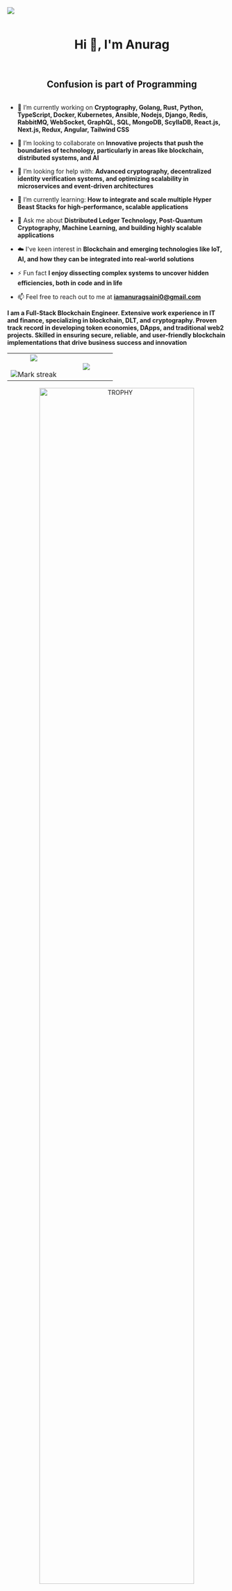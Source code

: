 
<!--horizontal divider(gradiant)-->
<img src="https://user-images.githubusercontent.com/73097560/115834477-dbab4500-a447-11eb-908a-139a6edaec5c.gif">

<!--h1 without bottom border-->
<div id="user-content-toc">
  <ul align="center">
    <summary><h1 style="display: inline-block">Hi 👋, I'm Anurag</h1></summary>
  </ul>
</div>

<!--h2 without bottom border-->
<div id="user-content-toc">
  <ul align="center">
    <summary><h2 style="display: inline-block">Confusion is part of Programming</h2></summary>
  </ul>
</div>


<!--Intro start-->
- 🔭 I’m currently working on **Cryptography, Golang, Rust, Python, TypeScript, Docker, Kubernetes, Ansible, Nodejs, Django, Redis, RabbitMQ, WebSocket, GraphQL, SQL, MongoDB, ScyllaDB, React.js, Next.js, Redux, Angular, Tailwind CSS**

- 👯 I’m looking to collaborate on **Innovative projects that push the boundaries of technology, particularly in areas like blockchain, distributed systems, and AI**

- 🤝 I’m looking for help with: **Advanced cryptography, decentralized identity verification systems, and optimizing scalability in microservices and event-driven architectures**
  
- 🌱 I’m currently learning: **How to integrate and scale multiple Hyper Beast Stacks for high-performance, scalable applications**

- 💬 Ask me about **Distributed Ledger Technology, Post-Quantum Cryptography, Machine Learning, and building highly scalable applications**

- ☁️ I've keen interest in **Blockchain and emerging technologies like IoT, AI, and how they can be integrated into real-world solutions**

- ⚡ Fun fact **I enjoy dissecting complex systems to uncover hidden efficiencies, both in code and in life**

- 📫 Feel free to reach out to me at **iamanuragsaini0@gmail.com**
  
<!--Intro end-->
**I am a Full-Stack Blockchain Engineer. Extensive work experience in IT and finance, specializing in blockchain, DLT, and cryptography. Proven track record in developing token economies, DApps, and traditional web2 projects. Skilled in ensuring secure, reliable, and user-friendly blockchain implementations that drive business success and innovation**

<!--- stats & Trophy (start) -->
<p align="center">
  <!--- stats (start) -->
<table align="center">
<tr border="none">
<td width="50%" align="center">
  
  <img  align="center"  src="https://github-readme-stats.vercel.app/api?username=anurag-iitk&theme=dark&show_icons=true&count_private=true" />
  <br></br>
  <img  title="🔥 Get streak stats for your profile at git.io/streak-stats" alt="Mark streak" src="https://github-readme-streak-stats.herokuapp.com/?user=anurag-iitk&theme=dark&hide_border=false" /> 
</td>

<td width="50%" align="center">

  <img  align="center"  src="https://github-readme-stats.anuraghazra1.vercel.app/api/top-langs/?username=anurag-iitk&theme=dark&hide_border=false&no-bg=true&no-frame=true&langs_count=10"/>
  
  </td>
</tr>
</table>
<!--- stats (end) -->

<!--- trophy (start) -->
<div align=center>
  <a href="https://github.com/ryo-ma/github-profile-trophy" title="Go to Source">
      <img align="center" width=84% src="https://github-profile-trophy.vercel.app/?username=anurag-iitk&theme=radical&row=1&column=7&margin-h=15&margin-w=5&no-bg=true" alt="TROPHY" />
    </a>
</div>
<!--- trophy (start) -->


</p>        
<!--- stats (end) -->


<!--h1 without bottom border-->
<div id="user-content-toc">
  <ul align="center">
    <summary><h2 style="display: inline-block">Technologies That I Know👨🏻‍💻</h2></summary>
  </ul>
</div>
<!--tech stack icons-->
<p align="center">
  <a href="https://skillicons.dev">
    <img src="https://skillicons.dev/icons?i=git,aws,cpp,solidity,go,rust,python,scala,graphql,javascript,typescript,bash,nginx,docker,kubernetes,ansible,aws,cloudflare,azure,firebase,github,githubactions,heroku,gcp,vercel,netlify,angular,redis,kafka,bootstrap,django,express,fastapi,jquery,materialui,nodejs,figma,nextjs,npm,pug,rabbitmq,react,redux,tailwind,threejs,yarn,webpack,anaconda,adonis,opencv,postgres,postman,mongodb,mysql,figma,pytorch,tensorflow,terraform,bitbucket,babel,grafana,prometheus &perline=20" />
  </a>
</p>


<!-- Connect with me -->
<!--h2 without bottom border-->
<div id="user-content-toc">
  <ul align="center">
    <summary><h2 style="display: inline-block">Connect With Me🤝</h2></summary>
  </ul>
</div>

<!--icons and links-->
<p align="center">
  <a href="https://www.linkedin.com/in/iamanuragsaini/" target="blank"><img src="https://img.shields.io/badge/LinkedIn-%230077B5.svg?logo=linkedin&logoColor=white" alt="linkedin" height="100" width="200" /></a>
  <a href="https://x.com/iamanuragsaini" target="blank"><img src="https://img.shields.io/badge/X-black.svg?logo=X&logoColor=white" alt="x" height="100" width="200" /></a> 
  <a href="https://www.instagram.com/iamanuragsaini/" target="blank"><img src="https://img.shields.io/badge/Instagram-%23E4405F.svg?logo=Instagram&logoColor=white" alt="instagram" height="100" width="200" /></a>
  <a href="https://discordapp.com/users/1086478668899045539" target="blank"><img src="https://img.shields.io/badge/Discord-%237289DA.svg?logo=discord&logoColor=white" alt="discord" height="100" width="200" /></a>
  <a href="https://facebook.com/https://www.facebook.com/imanuragsaini" target="blank"><img src="https://img.shields.io/badge/Facebook-%231877F2.svg?logo=Facebook&logoColor=white" alt="facebook" height="100" width="200" /></a>
  <a href="https://medium.com/@iamanuragsaini0" target="blank"><img src="https://img.shields.io/badge/Medium-12100E?logo=medium&logoColor=white" alt="medium" height="100" width="200" /></a>
  <a href="https://www.reddit.com/user/AffectionateRock6947/" target="blank"><img src="https://img.shields.io/badge/Reddit-%23FF4500.svg?logo=Reddit&logoColor=white" alt="reddit" height="100" width="200" /></a>
  <a href="https://stackoverflow.com/users/23565655/anurag" target="blank"><img src="https://img.shields.io/badge/-Stackoverflow-FE7A16?logo=stack-overflow&logoColor=white" alt="stack-overflow" height="100" width="200" /></a>
</p>



<!--profile visit count-->
<div align="center">
  
[![](https://visitcount.itsvg.in/api?id=anurag-iitk&icon=3&color=6)](https://visitcount.itsvg.in)
  
</div>
